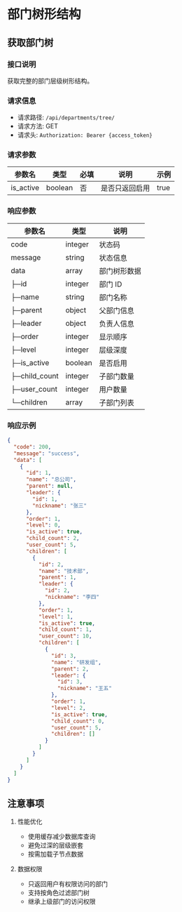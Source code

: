 # 部门树形结构

## 获取部门树

### 接口说明

获取完整的部门层级树形结构。

### 请求信息

- 请求路径: `/api/departments/tree/`
- 请求方法: GET
- 请求头: `Authorization: Bearer {access_token}`

### 请求参数

| 参数名    | 类型    | 必填 | 说明           | 示例 |
| --------- | ------- | ---- | -------------- | ---- |
| is_active | boolean | 否   | 是否只返回启用 | true |

### 响应参数

| 参数名        | 类型    | 说明         |
| ------------- | ------- | ------------ |
| code          | integer | 状态码       |
| message       | string  | 状态信息     |
| data          | array   | 部门树形数据 |
| ├─id          | integer | 部门 ID      |
| ├─name        | string  | 部门名称     |
| ├─parent      | object  | 父部门信息   |
| ├─leader      | object  | 负责人信息   |
| ├─order       | integer | 显示顺序     |
| ├─level       | integer | 层级深度     |
| ├─is_active   | boolean | 是否启用     |
| ├─child_count | integer | 子部门数量   |
| ├─user_count  | integer | 用户数量     |
| └─children    | array   | 子部门列表   |

### 响应示例

```json
{
  "code": 200,
  "message": "success",
  "data": [
    {
      "id": 1,
      "name": "总公司",
      "parent": null,
      "leader": {
        "id": 1,
        "nickname": "张三"
      },
      "order": 1,
      "level": 0,
      "is_active": true,
      "child_count": 2,
      "user_count": 5,
      "children": [
        {
          "id": 2,
          "name": "技术部",
          "parent": 1,
          "leader": {
            "id": 2,
            "nickname": "李四"
          },
          "order": 1,
          "level": 1,
          "is_active": true,
          "child_count": 1,
          "user_count": 10,
          "children": [
            {
              "id": 3,
              "name": "研发组",
              "parent": 2,
              "leader": {
                "id": 3,
                "nickname": "王五"
              },
              "order": 1,
              "level": 2,
              "is_active": true,
              "child_count": 0,
              "user_count": 5,
              "children": []
            }
          ]
        }
      ]
    }
  ]
}
```

## 注意事项

1. 性能优化

   - 使用缓存减少数据库查询
   - 避免过深的层级嵌套
   - 按需加载子节点数据

2. 数据权限
   - 只返回用户有权限访问的部门
   - 支持按角色过滤部门树
   - 继承上级部门的访问权限
